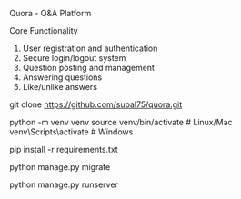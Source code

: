 Quora - Q&A Platform

Core Functionality
1. User registration and authentication
2. Secure login/logout system
3. Question posting and management
4. Answering questions
5. Like/unlike answers

git clone https://github.com/subal75/quora.git

python -m venv venv
source venv/bin/activate  # Linux/Mac
venv\Scripts\activate    # Windows

pip install -r requirements.txt

python manage.py migrate

python manage.py runserver
